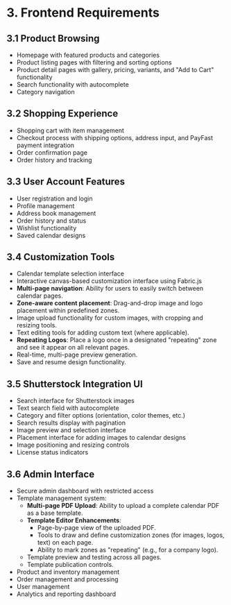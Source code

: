 # 3. Frontend Requirements

## 3.1 Product Browsing

- Homepage with featured products and categories
- Product listing pages with filtering and sorting options
- Product detail pages with gallery, pricing, variants, and "Add to Cart" functionality
- Search functionality with autocomplete
- Category navigation

## 3.2 Shopping Experience

- Shopping cart with item management
- Checkout process with shipping options, address input, and PayFast payment integration
- Order confirmation page
- Order history and tracking

## 3.3 User Account Features

- User registration and login
- Profile management
- Address book management
- Order history and status
- Wishlist functionality
- Saved calendar designs

## 3.4 Customization Tools

- Calendar template selection interface
- Interactive canvas-based customization interface using Fabric.js
- **Multi-page navigation**: Ability for users to easily switch between calendar pages.
- **Zone-aware content placement**: Drag-and-drop image and logo placement within predefined zones.
- Image upload functionality for custom images, with cropping and resizing tools.
- Text editing tools for adding custom text (where applicable).
- **Repeating Logos**: Place a logo once in a designated "repeating" zone and see it appear on all relevant pages.
- Real-time, multi-page preview generation.
- Save and resume design functionality.

## 3.5 Shutterstock Integration UI

- Search interface for Shutterstock images
- Text search field with autocomplete
- Category and filter options (orientation, color themes, etc.)
- Search results display with pagination
- Image preview and selection interface
- Placement interface for adding images to calendar designs
- Image positioning and resizing controls
- License status indicators

## 3.6 Admin Interface

- Secure admin dashboard with restricted access
- Template management system:
  - **Multi-page PDF Upload**: Ability to upload a complete calendar PDF as a base template.
  - **Template Editor Enhancements**:
    - Page-by-page view of the uploaded PDF.
    - Tools to draw and define customization zones (for images, logos, text) on each page.
    - Ability to mark zones as "repeating" (e.g., for a company logo).
  - Template preview and testing across all pages.
  - Template publication controls.
- Product and inventory management
- Order management and processing
- User management
- Analytics and reporting dashboard
